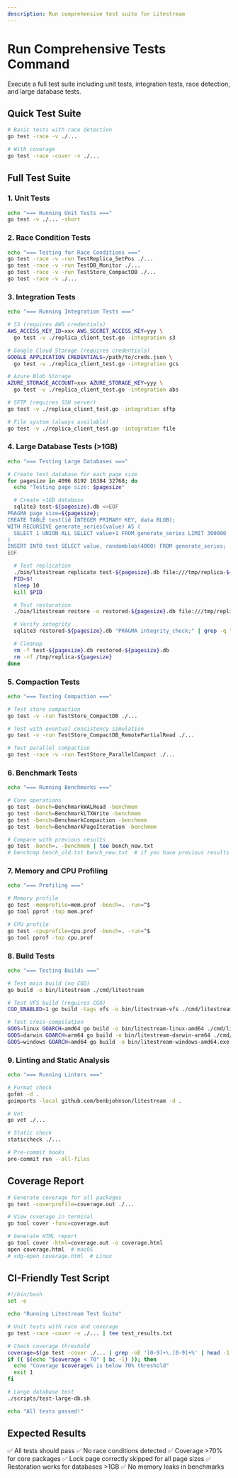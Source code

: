 ```yaml
---
description: Run comprehensive test suite for Litestream
---
```


# Run Comprehensive Tests Command

Execute a full test suite including unit tests, integration tests, race detection, and large database tests.

## Quick Test Suite

```bash
# Basic tests with race detection
go test -race -v ./...

# With coverage
go test -race -cover -v ./...
```

## Full Test Suite

### 1. Unit Tests
```bash
echo "=== Running Unit Tests ==="
go test -v ./... -short
```

### 2. Race Condition Tests
```bash
echo "=== Testing for Race Conditions ==="
go test -race -v -run TestReplica_SetPos ./...
go test -race -v -run TestDB_Monitor ./...
go test -race -v -run TestStore_CompactDB ./...
go test -race -v ./...
```

### 3. Integration Tests
```bash
echo "=== Running Integration Tests ==="

# S3 (requires AWS credentials)
AWS_ACCESS_KEY_ID=xxx AWS_SECRET_ACCESS_KEY=yyy \
  go test -v ./replica_client_test.go -integration s3

# Google Cloud Storage (requires credentials)
GOOGLE_APPLICATION_CREDENTIALS=/path/to/creds.json \
  go test -v ./replica_client_test.go -integration gcs

# Azure Blob Storage
AZURE_STORAGE_ACCOUNT=xxx AZURE_STORAGE_KEY=yyy \
  go test -v ./replica_client_test.go -integration abs

# SFTP (requires SSH server)
go test -v ./replica_client_test.go -integration sftp

# File system (always available)
go test -v ./replica_client_test.go -integration file
```

### 4. Large Database Tests (>1GB)
```bash
echo "=== Testing Large Databases ==="

# Create test database for each page size
for pagesize in 4096 8192 16384 32768; do
  echo "Testing page size: $pagesize"

  # Create >1GB database
  sqlite3 test-${pagesize}.db <<EOF
PRAGMA page_size=${pagesize};
CREATE TABLE test(id INTEGER PRIMARY KEY, data BLOB);
WITH RECURSIVE generate_series(value) AS (
  SELECT 1 UNION ALL SELECT value+1 FROM generate_series LIMIT 300000
)
INSERT INTO test SELECT value, randomblob(4000) FROM generate_series;
EOF

  # Test replication
  ./bin/litestream replicate test-${pagesize}.db file:///tmp/replica-${pagesize} &
  PID=$!
  sleep 10
  kill $PID

  # Test restoration
  ./bin/litestream restore -o restored-${pagesize}.db file:///tmp/replica-${pagesize}

  # Verify integrity
  sqlite3 restored-${pagesize}.db "PRAGMA integrity_check;" | grep -q "ok" || echo "FAILED: Page size $pagesize"

  # Cleanup
  rm -f test-${pagesize}.db restored-${pagesize}.db
  rm -rf /tmp/replica-${pagesize}
done
```

### 5. Compaction Tests
```bash
echo "=== Testing Compaction ==="

# Test store compaction
go test -v -run TestStore_CompactDB ./...

# Test with eventual consistency simulation
go test -v -run TestStore_CompactDB_RemotePartialRead ./...

# Test parallel compaction
go test -race -v -run TestStore_ParallelCompact ./...
```

### 6. Benchmark Tests
```bash
echo "=== Running Benchmarks ==="

# Core operations
go test -bench=BenchmarkWALRead -benchmem
go test -bench=BenchmarkLTXWrite -benchmem
go test -bench=BenchmarkCompaction -benchmem
go test -bench=BenchmarkPageIteration -benchmem

# Compare with previous results
go test -bench=. -benchmem | tee bench_new.txt
# benchcmp bench_old.txt bench_new.txt  # if you have previous results
```

### 7. Memory and CPU Profiling
```bash
echo "=== Profiling ==="

# Memory profile
go test -memprofile=mem.prof -bench=. -run=^$
go tool pprof -top mem.prof

# CPU profile
go test -cpuprofile=cpu.prof -bench=. -run=^$
go tool pprof -top cpu.prof
```

### 8. Build Tests
```bash
echo "=== Testing Builds ==="

# Test main build (no CGO)
go build -o bin/litestream ./cmd/litestream

# Test VFS build (requires CGO)
CGO_ENABLED=1 go build -tags vfs -o bin/litestream-vfs ./cmd/litestream-vfs

# Test cross-compilation
GOOS=linux GOARCH=amd64 go build -o bin/litestream-linux-amd64 ./cmd/litestream
GOOS=darwin GOARCH=arm64 go build -o bin/litestream-darwin-arm64 ./cmd/litestream
GOOS=windows GOARCH=amd64 go build -o bin/litestream-windows-amd64.exe ./cmd/litestream
```

### 9. Linting and Static Analysis
```bash
echo "=== Running Linters ==="

# Format check
gofmt -d .
goimports -local github.com/benbjohnson/litestream -d .

# Vet
go vet ./...

# Static check
staticcheck ./...

# Pre-commit hooks
pre-commit run --all-files
```

## Coverage Report

```bash
# Generate coverage for all packages
go test -coverprofile=coverage.out ./...

# View coverage in terminal
go tool cover -func=coverage.out

# Generate HTML report
go tool cover -html=coverage.out -o coverage.html
open coverage.html  # macOS
# xdg-open coverage.html  # Linux
```

## CI-Friendly Test Script

```bash
#!/bin/bash
set -e

echo "Running Litestream Test Suite"

# Unit tests with race and coverage
go test -race -cover -v ./... | tee test_results.txt

# Check coverage threshold
coverage=$(go test -cover ./... | grep -oE '[0-9]+\.[0-9]+%' | head -1 | tr -d '%')
if (( $(echo "$coverage < 70" | bc -l) )); then
  echo "Coverage $coverage% is below 70% threshold"
  exit 1
fi

# Large database test
./scripts/test-large-db.sh

echo "All tests passed!"
```

## Expected Results

✅ All tests should pass
✅ No race conditions detected
✅ Coverage >70% for core packages
✅ Lock page correctly skipped for all page sizes
✅ Restoration works for databases >1GB
✅ No memory leaks in benchmarks
